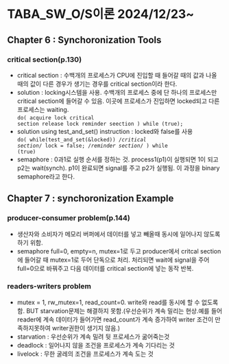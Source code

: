# TABA_SW_O/S이론 2024/12/23~
## Chapter 6 : Synchoronization Tools
### critical section(p.130)
- critical section : 수백개의 프로세스가 CPU에 진입할 때 들어갈 때의 값과 나올 때의 값이 다른 경우가 생기는 경우를 critical section이라 한다.
- solution : locking시스템을 사용. 수백개의 프로세스 중에 단 하나의 프로세스만 critical section에 들어갈 수 있음. 이곳에 프로세스가 진입하면 locked되고 다른 프로세스는 waiting.<br>
<code>do(
    acquire lock
        critical section
    release lock
        reminder seection
) while (true);</code>
- solution using test_and_set() instruction : locked와 false를 사용<br>
<code>do(
while(test_and_set(&locked))
    /*critical section*/
lock = false;
    /*reminder section*/
) while (true)</code><br>
- semaphore : 0과1로 실행 순서를 정하는 것. process1(p1)이 실행되면 1이 되고 p2는 wait(synch). p1이 완료되면 signal를 주고 p2가 실행됨. 이 과정을 binary semaphore라고 한다.

## Chapter 7 : synchoronization Example
### producer-consumer problem(p.144)
- 생산자와 소비자가 메모리 버퍼에서 데이터를 넣고 빼올때 동시에 일어나지 않도록 하기 위함.<br>
- semaphore full=0, empty=n, mutex=1로 두고 producer에서 critcal section에 들어갈 때 mutex=1로 두어 단독으로 처리. 처리되면 wait에 signal을 주어 full=0으로 바꿔주고 다음 데이터를 critical section에 넣는 동작 반복.
### readers-writers problem
- mutex = 1, rw_mutex=1, read_count=0. write와 read를 동시에 할 수 없도록함. BUT starvation문제는 해결하지 못함.(우선순위가 계속 밀리는 현상.예를 들어 reader에 계속 데이터가 들어가면 read_count가 계속 증가하여 writer 조건이 만족하지못하여 writer권한이 생기지 않음.)
- starvation : 우선순위가 계속 밀려 뒷 프로세스가 굶어죽는것
- deadlock : 일어나지 않을 조건을 프로세스가 계속 기다리는 것
- livelock : 무한 굴레의 조건을 프로세스가 계속 도는 것